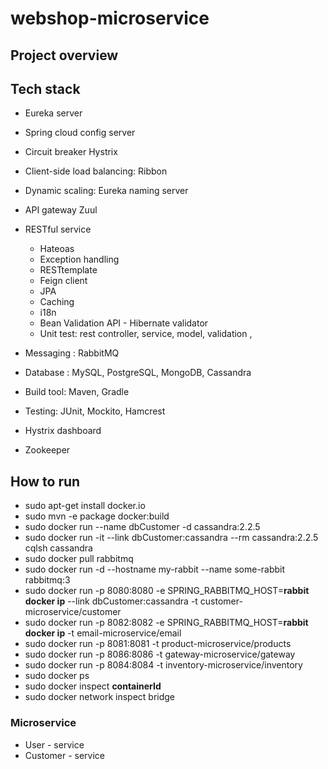 # webshop-microservice


## Project overview 



## Tech stack 
+ Eureka server 
+ Spring cloud config server
+ Circuit breaker Hystrix 
+ Client-side load balancing: Ribbon 
+ Dynamic scaling: Eureka naming server 
+ API gateway Zuul 
+ RESTful service 
    + Hateoas
    + Exception handling
    + RESTtemplate
    + Feign client 
    + JPA 
    + Caching
    + i18n
    + Bean Validation API  - Hibernate validator 
    + Unit test: rest controller, service, model, validation , 
+ Messaging : RabbitMQ

+ Database : MySQL, PostgreSQL, MongoDB, Cassandra
+ Build tool: Maven, Gradle 
+ Testing: JUnit, Mockito, Hamcrest
+ Hystrix dashboard 


+ Zookeeper


## How to run 
* sudo apt-get install docker.io
* sudo mvn -e package docker:build
* sudo docker run --name dbCustomer -d cassandra:2.2.5
* sudo docker run -it --link dbCustomer:cassandra --rm cassandra:2.2.5 cqlsh cassandra
* sudo docker pull rabbitmq
* sudo docker run -d --hostname my-rabbit --name some-rabbit rabbitmq:3
* sudo docker run -p 8080:8080 -e SPRING_RABBITMQ_HOST=**rabbit docker ip** --link dbCustomer:cassandra -t customer-microservice/customer
* sudo docker run -p 8082:8082 -e SPRING_RABBITMQ_HOST=**rabbit docker ip** -t email-microservice/email
* sudo docker run -p 8081:8081 -t product-microservice/products
* sudo docker run -p 8086:8086 -t gateway-microservice/gateway
* sudo docker run -p 8084:8084 -t inventory-microservice/inventory
* sudo docker ps
* sudo docker inspect **containerId**
* sudo docker network inspect bridge





### Microservice 
+ User - service
+ Customer - service 


